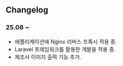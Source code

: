## Changelog

### 25.08 ~
- 애플리케이션에 Nginx 리버스 프록시 적용 중.
- Laravel 프레임워크를 활용한 개발을 적용 중.
- 제조사 이미지 출력 기능 추가.
